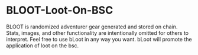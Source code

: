 # BLOOT-Loot-On-BSC
BLOOT is randomized adventurer gear generated and stored on chain. Stats, images, and other functionality are intentionally omitted for others to interpret. Feel free to use bLoot in any way you want. bLoot will promote the application of loot on the bsc.  
